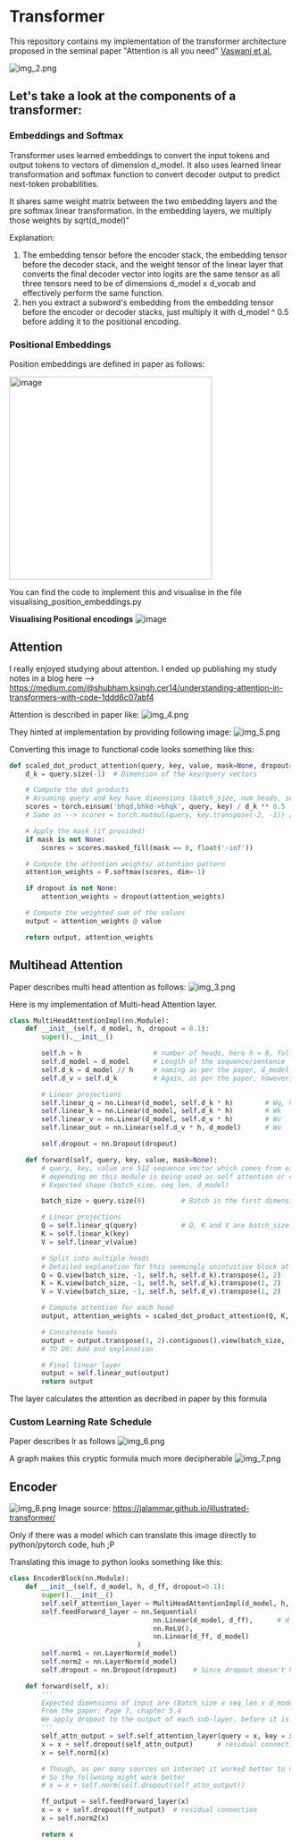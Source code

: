 # Transformer

This repository contains my implementation of the transformer architecture proposed in the seminal paper "Attention is all you need" [Vaswani et al.](https://arxiv.org/abs/1706.03762)

![img_2.png](img_2.png)

## Let's take a look at the components of a transformer:

### Embeddings and Softmax <br>
Transformer uses learned embeddings to convert the input tokens and output tokens to vectors of dimension d_model.
It also uses learned linear transformation and softmax function to convert decoder output to predict next-token probabilities.

It shares same weight matrix between the two embedding layers and the pre softmax linear transformation. In the embedding layers, we multiply those weights by sqrt(d_model)"

Explanation:
1. The embedding tensor before the encoder stack, the embedding tensor before the decoder stack, and the weight tensor of the linear layer that converts the final decoder vector into logits are the same tensor as all three tensors need to be of dimensions d_model x d_vocab and effectively perform the same function.
2. hen you extract a subword's embedding from the embedding tensor before the encoder or decoder stacks, just multiply it with d_model ^ 0.5 before adding it to the positional encoding.


### Positional Embeddings

Position embeddings are defined in paper as follows:

<img width="363" alt="image" src="https://github.com/user-attachments/assets/23d94f72-b641-43a9-a56e-ec205f3e9599">

You can find the code to implement this and visualise in the file visualising_position_embeddings.py

**Visualising Positional encodings**
![image](https://github.com/user-attachments/assets/49d3ac1a-760d-486d-bb71-09dc3507f720)

## Attention
I really enjoyed studying about attention. I ended up publishing my study notes in a blog here --> https://medium.com/@shubham.ksingh.cer14/understanding-attention-in-transformers-with-code-1ddd6c07abf4

Attention is described in paper like:
![img_4.png](img_4.png)

They hinted at implementation by providing following image:
![img_5.png](img_5.png)

Converting this image to functional code looks something like this:

```python
def scaled_dot_product_attention(query, key, value, mask=None, dropout=None):
    d_k = query.size(-1)  # Dimension of the key/query vectors

    # Compute the dot products
    # Assuming query and key have dimensions (batch_size, num_heads, sequence_length, d_k)
    scores = torch.einsum('bhqd,bhkd->bhqk', query, key) / d_k ** 0.5
    # Same as --> scores = torch.matmul(query, key.transpose(-2, -1)) / d_k ** 0.5

    # Apply the mask (if provided)
    if mask is not None:
        scores = scores.masked_fill(mask == 0, float('-inf'))

    # Compute the attention weights/ attention pattern
    attention_weights = F.softmax(scores, dim=-1)

    if dropout is not None:
        attention_weights = dropout(attention_weights)

    # Compute the weighted sum of the values
    output = attention_weights @ value

    return output, attention_weights

```

## Multihead Attention
Paper describes multi head attention as follows:
![img_3.png](img_3.png)

Here is my implementation of Multi-head Attention layer.

```python
class MultiHeadAttentionImpl(nn.Module):
    def __init__(self, d_model, h, dropout = 0.1):
        super().__init__()

        self.h = h                  # number of heads, here h = 8, following naming convention from paper
        self.d_model = d_model      # Length of the sequence/sentence
        self.d_k = d_model // h     # naming as per the paper, d_model is nothing but embedding dimensions
        self.d_v = self.d_k         # Again, as per the paper, however, it's not necessary, some implementations can have d_k != d_v

        # Linear projections
        self.linear_q = nn.Linear(d_model, self.d_k * h)        # Wq, here d_model = d_k * h
        self.linear_k = nn.Linear(d_model, self.d_k * h)        # Wk
        self.linear_v = nn.Linear(d_model, self.d_v * h)        # Wv
        self.linear_out = nn.Linear(self.d_v * h, d_model)      # Wo

        self.dropout = nn.Dropout(dropout)

    def forward(self, query, key, value, mask=None):
        # query, key, value are 512 sequence vector which comes from either prev encoder or decoder
        # depending on this module is being used as self attention or cross attention
        # Expected shape (batch_size, seq_len, d_model)

        batch_size = query.size(0)         # Batch is the first dimension in our convention

        # Linear projections
        Q = self.linear_q(query)           # Q, K and V are batch_size x seq_len x d_model;
        K = self.linear_k(key)
        V = self.linear_v(value)

        # Split into multiple heads
        # Detailed explanation for this seemingly unintuitive block at the end of this file
        Q = Q.view(batch_size, -1, self.h, self.d_k).transpose(1, 2)      # Q, K and V are now (batch_size, sequence_length, self.num_heads, self.d_k)
        K = K.view(batch_size, -1, self.h, self.d_k).transpose(1, 2)
        V = V.view(batch_size, -1, self.h, self.d_v).transpose(1, 2)

        # Compute attention for each head
        output, attention_weights = scaled_dot_product_attention(Q, K, V, mask, self.dropout)

        # Concatenate heads
        output = output.transpose(1, 2).contiguous().view(batch_size, -1, self.d_v * self.h)
        # TO DO: Add and explanation

        # Final linear layer
        output = self.linear_out(output)
        return output
```

The layer calculates the attention as decribed in paper by this formula


### Custom Learning Rate Schedule
Paper describes lr as follows
![img_6.png](img_6.png)

A graph makes this cryptic formula much more decipherable
![img_7.png](img_7.png)

## Encoder

![img_8.png](img_8.png)
Image source: https://jalammar.github.io/illustrated-transformer/

Only if there was a model which can translate this image directly to python/pytorch code, huh ;P

Translating this image to python looks something like this:

```python
class EncoderBlock(nn.Module):
    def __init__(self, d_model, h, d_ff, dropout=0.1):
        super().__init__()
        self.self_attention_layer = MultiHeadAttentionImpl(d_model, h, dropout)
        self.feedForward_layer = nn.Sequential(
                                    nn.Linear(d_model, d_ff),      # d_ff = 2048 in paper
                                    nn.ReLU(),
                                    nn.Linear(d_ff, d_model)
                                )
        self.norm1 = nn.LayerNorm(d_model)
        self.norm2 = nn.LayerNorm(d_model)
        self.dropout = nn.Dropout(dropout)    # Since dropout doesn't have any learnable params, we will use this same layer object at both the places

    def forward(self, x):
        '''
        Expected dimensions of input are (Batch_size x seq_len x d_model)
        From the paper: Page 7, chapter 5.4
        We apply dropout to the output of each sub-layer, before it is added to the sub-layer input and normalized.
        '''
        self_attn_output = self.self_attention_layer(query = x, key = x, value = x, mask=None)
        x = x + self.dropout(self_attn_output)      # residual connection
        x = self.norm1(x)

        # Though, as per many sources on internet it worked better to normalise BEFORE the residual connection
        # So the follwoing might work better
        # x = x + self.norm(self.dropout(self_attn_output))

        ff_output = self.feedForward_layer(x)
        x = x + self.dropout(ff_output)  # residual connection
        x = self.norm2(x)

        return x

```